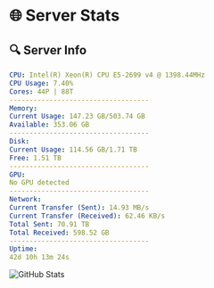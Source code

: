# 🌐 Server Stats
## 🔍 Server Info
```yaml
CPU: Intel(R) Xeon(R) CPU E5-2699 v4 @ 1398.44MHz
CPU Usage: 7.40%
Cores: 44P | 88T
-----------------------------------
Memory:
Current Usage: 147.23 GB/503.74 GB
Available: 353.06 GB
-----------------------------------
Disk:
Current Usage: 114.56 GB/1.71 TB
Free: 1.51 TB
-----------------------------------
GPU:
No GPU detected
-----------------------------------
Network:
Current Transfer (Sent): 14.93 MB/s
Current Transfer (Received): 62.46 KB/s
Total Sent: 70.91 TB
Total Received: 598.52 GB
-----------------------------------
Uptime:
42d 10h 13m 24s
```
![GitHub Stats](https://img.shields.io/badge/Updated-2025-04-19_07:36:13-blue)